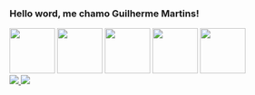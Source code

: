 ### Hello word, me chamo Guilherme Martins!


  <div>
    <img height = "80rem" loading = "lazy" src="https://cdn.jsdelivr.net/gh/devicons/devicon@latest/icons/html5/html5-original.svg" />
    <img height = "80rem" loading = "lazy" src="https://cdn.jsdelivr.net/gh/devicons/devicon@latest/icons/css3/css3-original.svg" />
    <img height = "80rem" loading = "lazy" src="https://cdn.jsdelivr.net/gh/devicons/devicon@latest/icons/javascript/javascript-original.svg" />
    <img height = "80rem" loading = "lazy" src="https://cdn.jsdelivr.net/gh/devicons/devicon@latest/icons/python/python-original.svg" />
    <img height = "80rem" loading = "lazy" src="https://cdn.jsdelivr.net/gh/devicons/devicon@latest/icons/mysql/mysql-original-wordmark.svg" />
  </div>


  <div>
    <a href = "https://www.linkedin.com/in/guilherme-martins-dev/" target = "_blank">
      <img src="https://img.shields.io/badge/LinkedIn-0077B5?style=for-the-badge&logo=linkedin&logoColor=white" />
    </a>
    <a href = "https://wa.me/5581983141698" target="_blank">
      <img src="https://img.shields.io/badge/WhatsApp-25D366?style=for-the-badge&logo=whatsapp&logoColor=white" />
    </a>
  </div>
